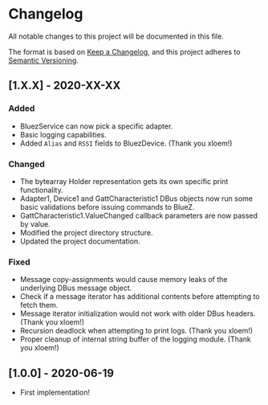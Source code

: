 # Changelog
All notable changes to this project will be documented in this file.

The format is based on [Keep a Changelog](https://keepachangelog.com/en/1.0.0/),
and this project adheres to [Semantic Versioning](https://semver.org/spec/v2.0.0.html).

## [1.X.X] - 2020-XX-XX
### Added
- BluezService can now pick a specific adapter.
- Basic logging capabilities.
- Added `Alias` and `RSSI` fields to BluezDevice. (Thank you xloem!)

### Changed
- The bytearray Holder representation gets its own specific print functionality.
- Adapter1, Device1 and GattCharacteristic1 DBus objects now run some basic validations before issuing commands to BlueZ.
- GattCharacteristic1.ValueChanged callback parameters are now passed by value.
- Modified the project directory structure.
- Updated the project documentation.

### Fixed
- Message copy-assignments would cause memory leaks of the underlying DBus message object.
- Check if a message iterator has additional contents before attempting to fetch them.
- Message iterator initialization would not work with older DBus headers. (Thank you xloem!)
- Recursion deadlock when attempting to print logs. (Thank you xloem!)
- Proper cleanup of internal string buffer of the logging module. (Thank you xloem!)

## [1.0.0] - 2020-06-19
- First implementation!